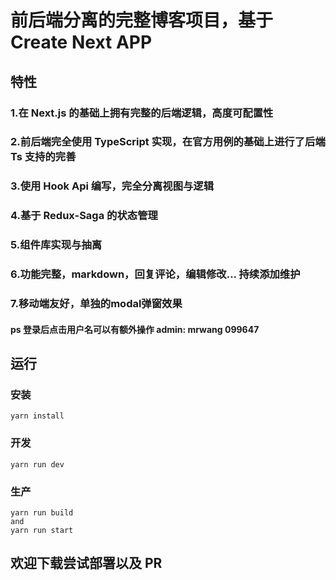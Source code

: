 # 前后端分离的完整博客项目，基于 Create Next APP

## 特性

### 1.在 Next.js 的基础上拥有完整的后端逻辑，高度可配置性

### 2.前后端完全使用 TypeScript 实现，在官方用例的基础上进行了后端 Ts 支持的完善

### 3.使用 Hook Api 编写，完全分离视图与逻辑

### 4.基于 Redux-Saga 的状态管理

### 5.组件库实现与抽离

### 6.功能完整，markdown，回复评论，编辑修改...  持续添加维护

### 7.移动端友好，单独的modal弹窗效果

#### ps 登录后点击用户名可以有额外操作  admin: mrwang  099647

## 运行

### 安装

```shell
yarn install
```

### 开发

```shell
yarn run dev
```

### 生产

```shell
yarn run build
and
yarn run start
```

## 欢迎下载尝试部署以及 PR
